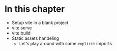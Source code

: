 # In this chapter

- Setup vite in a blank project
- vite serve
- vite build
- Static assets handeling
  - Let's play around with some `explicit` imports